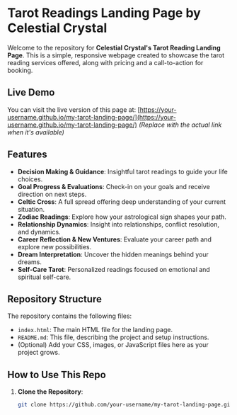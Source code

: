 # Tarot Readings Landing Page by Celestial Crystal

Welcome to the repository for **Celestial Crystal's Tarot Reading Landing Page**. This is a simple, responsive webpage created to showcase the tarot reading services offered, along with pricing and a call-to-action for booking.

## Live Demo

You can visit the live version of this page at:
[https://your-username.github.io/my-tarot-landing-page/](https://your-username.github.io/my-tarot-landing-page/) *(Replace with the actual link when it's available)*

## Features

- **Decision Making & Guidance**: Insightful tarot readings to guide your life choices. 
- **Goal Progress & Evaluations**: Check-in on your goals and receive direction on next steps.
- **Celtic Cross**: A full spread offering deep understanding of your current situation.
- **Zodiac Readings**: Explore how your astrological sign shapes your path.
- **Relationship Dynamics**: Insight into relationships, conflict resolution, and dynamics.
- **Career Reflection & New Ventures**: Evaluate your career path and explore new possibilities.
- **Dream Interpretation**: Uncover the hidden meanings behind your dreams.
- **Self-Care Tarot**: Personalized readings focused on emotional and spiritual self-care.

## Repository Structure

The repository contains the following files:

- `index.html`: The main HTML file for the landing page.
- `README.md`: This file, describing the project and setup instructions.
- (Optional) Add your CSS, images, or JavaScript files here as your project grows.

## How to Use This Repo

1. **Clone the Repository**: 
   ```bash
   git clone https://github.com/your-username/my-tarot-landing-page.git
